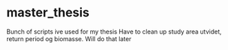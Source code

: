 ﻿# master_thesis

Bunch of scripts ive used for my thesis
Have to clean up study area utvidet, return period og biomasse. Will do that later
